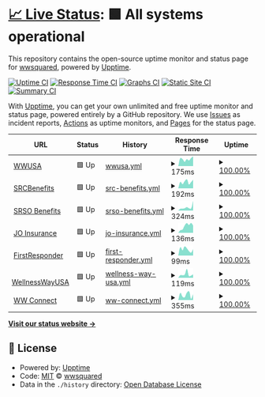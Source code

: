 # [📈 Live Status](https://wwsquared.github.io/up): <!--live status--> **🟩 All systems operational**

This repository contains the open-source uptime monitor and status page for [wwsquared](https://wwsquared.github.io/up), powered by [Upptime](https://github.com/upptime/upptime).

[![Uptime CI](https://github.com/wwsquared/up/workflows/Uptime%20CI/badge.svg)](https://github.com/wwsquared/up/actions?query=workflow%3A%22Uptime+CI%22)
[![Response Time CI](https://github.com/wwsquared/up/workflows/Response%20Time%20CI/badge.svg)](https://github.com/wwsquared/up/actions?query=workflow%3A%22Response+Time+CI%22)
[![Graphs CI](https://github.com/wwsquared/up/workflows/Graphs%20CI/badge.svg)](https://github.com/wwsquared/up/actions?query=workflow%3A%22Graphs+CI%22)
[![Static Site CI](https://github.com/wwsquared/up/workflows/Static%20Site%20CI/badge.svg)](https://github.com/wwsquared/up/actions?query=workflow%3A%22Static+Site+CI%22)
[![Summary CI](https://github.com/wwsquared/up/workflows/Summary%20CI/badge.svg)](https://github.com/wwsquared/up/actions?query=workflow%3A%22Summary+CI%22)

With [Upptime](https://upptime.js.org), you can get your own unlimited and free uptime monitor and status page, powered entirely by a GitHub repository. We use [Issues](https://github.com/wwsquared/up/issues) as incident reports, [Actions](https://github.com/wwsquared/up/actions) as uptime monitors, and [Pages](https://wwsquared.github.io/up) for the status page.

<!--start: status pages-->
<!-- This summary is generated by Upptime (https://github.com/upptime/upptime) -->
<!-- Do not edit this manually, your changes will be overwritten -->
<!-- prettier-ignore -->
| URL | Status | History | Response Time | Uptime |
| --- | ------ | ------- | ------------- | ------ |
| <img alt="" src="https://icons.duckduckgo.com/ip3/wellnesswayusa.com.ico" height="13"> [WWUSA](https://wellnesswayusa.com) | 🟩 Up | [wwusa.yml](https://github.com/wwsqaured/up/commits/HEAD/history/wwusa.yml) | <details><summary><img alt="Response time graph" src="./graphs/wwusa/response-time-week.png" height="20"> 175ms</summary><br><a href="https://wwsqaured.github.io/up/history/wwusa"><img alt="Response time 191" src="https://img.shields.io/endpoint?url=https%3A%2F%2Fraw.githubusercontent.com%2Fwwsqaured%2Fup%2FHEAD%2Fapi%2Fwwusa%2Fresponse-time.json"></a><br><a href="https://wwsqaured.github.io/up/history/wwusa"><img alt="24-hour response time 245" src="https://img.shields.io/endpoint?url=https%3A%2F%2Fraw.githubusercontent.com%2Fwwsqaured%2Fup%2FHEAD%2Fapi%2Fwwusa%2Fresponse-time-day.json"></a><br><a href="https://wwsqaured.github.io/up/history/wwusa"><img alt="7-day response time 175" src="https://img.shields.io/endpoint?url=https%3A%2F%2Fraw.githubusercontent.com%2Fwwsqaured%2Fup%2FHEAD%2Fapi%2Fwwusa%2Fresponse-time-week.json"></a><br><a href="https://wwsqaured.github.io/up/history/wwusa"><img alt="30-day response time 191" src="https://img.shields.io/endpoint?url=https%3A%2F%2Fraw.githubusercontent.com%2Fwwsqaured%2Fup%2FHEAD%2Fapi%2Fwwusa%2Fresponse-time-month.json"></a><br><a href="https://wwsqaured.github.io/up/history/wwusa"><img alt="1-year response time 191" src="https://img.shields.io/endpoint?url=https%3A%2F%2Fraw.githubusercontent.com%2Fwwsqaured%2Fup%2FHEAD%2Fapi%2Fwwusa%2Fresponse-time-year.json"></a></details> | <details><summary><a href="https://wwsqaured.github.io/up/history/wwusa">100.00%</a></summary><a href="https://wwsqaured.github.io/up/history/wwusa"><img alt="All-time uptime 100.00%" src="https://img.shields.io/endpoint?url=https%3A%2F%2Fraw.githubusercontent.com%2Fwwsqaured%2Fup%2FHEAD%2Fapi%2Fwwusa%2Fuptime.json"></a><br><a href="https://wwsqaured.github.io/up/history/wwusa"><img alt="24-hour uptime 100.00%" src="https://img.shields.io/endpoint?url=https%3A%2F%2Fraw.githubusercontent.com%2Fwwsqaured%2Fup%2FHEAD%2Fapi%2Fwwusa%2Fuptime-day.json"></a><br><a href="https://wwsqaured.github.io/up/history/wwusa"><img alt="7-day uptime 100.00%" src="https://img.shields.io/endpoint?url=https%3A%2F%2Fraw.githubusercontent.com%2Fwwsqaured%2Fup%2FHEAD%2Fapi%2Fwwusa%2Fuptime-week.json"></a><br><a href="https://wwsqaured.github.io/up/history/wwusa"><img alt="30-day uptime 100.00%" src="https://img.shields.io/endpoint?url=https%3A%2F%2Fraw.githubusercontent.com%2Fwwsqaured%2Fup%2FHEAD%2Fapi%2Fwwusa%2Fuptime-month.json"></a><br><a href="https://wwsqaured.github.io/up/history/wwusa"><img alt="1-year uptime 100.00%" src="https://img.shields.io/endpoint?url=https%3A%2F%2Fraw.githubusercontent.com%2Fwwsqaured%2Fup%2FHEAD%2Fapi%2Fwwusa%2Fuptime-year.json"></a></details>
| <img alt="" src="https://icons.duckduckgo.com/ip3/srcbenefits.com.ico" height="13"> [SRCBenefits](https://srcbenefits.com) | 🟩 Up | [src-benefits.yml](https://github.com/wwsqaured/up/commits/HEAD/history/src-benefits.yml) | <details><summary><img alt="Response time graph" src="./graphs/src-benefits/response-time-week.png" height="20"> 192ms</summary><br><a href="https://wwsqaured.github.io/up/history/src-benefits"><img alt="Response time 237" src="https://img.shields.io/endpoint?url=https%3A%2F%2Fraw.githubusercontent.com%2Fwwsqaured%2Fup%2FHEAD%2Fapi%2Fsrc-benefits%2Fresponse-time.json"></a><br><a href="https://wwsqaured.github.io/up/history/src-benefits"><img alt="24-hour response time 256" src="https://img.shields.io/endpoint?url=https%3A%2F%2Fraw.githubusercontent.com%2Fwwsqaured%2Fup%2FHEAD%2Fapi%2Fsrc-benefits%2Fresponse-time-day.json"></a><br><a href="https://wwsqaured.github.io/up/history/src-benefits"><img alt="7-day response time 192" src="https://img.shields.io/endpoint?url=https%3A%2F%2Fraw.githubusercontent.com%2Fwwsqaured%2Fup%2FHEAD%2Fapi%2Fsrc-benefits%2Fresponse-time-week.json"></a><br><a href="https://wwsqaured.github.io/up/history/src-benefits"><img alt="30-day response time 260" src="https://img.shields.io/endpoint?url=https%3A%2F%2Fraw.githubusercontent.com%2Fwwsqaured%2Fup%2FHEAD%2Fapi%2Fsrc-benefits%2Fresponse-time-month.json"></a><br><a href="https://wwsqaured.github.io/up/history/src-benefits"><img alt="1-year response time 274" src="https://img.shields.io/endpoint?url=https%3A%2F%2Fraw.githubusercontent.com%2Fwwsqaured%2Fup%2FHEAD%2Fapi%2Fsrc-benefits%2Fresponse-time-year.json"></a></details> | <details><summary><a href="https://wwsqaured.github.io/up/history/src-benefits">100.00%</a></summary><a href="https://wwsqaured.github.io/up/history/src-benefits"><img alt="All-time uptime 98.35%" src="https://img.shields.io/endpoint?url=https%3A%2F%2Fraw.githubusercontent.com%2Fwwsqaured%2Fup%2FHEAD%2Fapi%2Fsrc-benefits%2Fuptime.json"></a><br><a href="https://wwsqaured.github.io/up/history/src-benefits"><img alt="24-hour uptime 100.00%" src="https://img.shields.io/endpoint?url=https%3A%2F%2Fraw.githubusercontent.com%2Fwwsqaured%2Fup%2FHEAD%2Fapi%2Fsrc-benefits%2Fuptime-day.json"></a><br><a href="https://wwsqaured.github.io/up/history/src-benefits"><img alt="7-day uptime 100.00%" src="https://img.shields.io/endpoint?url=https%3A%2F%2Fraw.githubusercontent.com%2Fwwsqaured%2Fup%2FHEAD%2Fapi%2Fsrc-benefits%2Fuptime-week.json"></a><br><a href="https://wwsqaured.github.io/up/history/src-benefits"><img alt="30-day uptime 100.00%" src="https://img.shields.io/endpoint?url=https%3A%2F%2Fraw.githubusercontent.com%2Fwwsqaured%2Fup%2FHEAD%2Fapi%2Fsrc-benefits%2Fuptime-month.json"></a><br><a href="https://wwsqaured.github.io/up/history/src-benefits"><img alt="1-year uptime 99.99%" src="https://img.shields.io/endpoint?url=https%3A%2F%2Fraw.githubusercontent.com%2Fwwsqaured%2Fup%2FHEAD%2Fapi%2Fsrc-benefits%2Fuptime-year.json"></a></details>
| <img alt="" src="https://icons.duckduckgo.com/ip3/srsobenefits.com.ico" height="13"> [SRSO Benefits](https://srsobenefits.com) | 🟩 Up | [srso-benefits.yml](https://github.com/wwsqaured/up/commits/HEAD/history/srso-benefits.yml) | <details><summary><img alt="Response time graph" src="./graphs/srso-benefits/response-time-week.png" height="20"> 324ms</summary><br><a href="https://wwsqaured.github.io/up/history/srso-benefits"><img alt="Response time 245" src="https://img.shields.io/endpoint?url=https%3A%2F%2Fraw.githubusercontent.com%2Fwwsqaured%2Fup%2FHEAD%2Fapi%2Fsrso-benefits%2Fresponse-time.json"></a><br><a href="https://wwsqaured.github.io/up/history/srso-benefits"><img alt="24-hour response time 949" src="https://img.shields.io/endpoint?url=https%3A%2F%2Fraw.githubusercontent.com%2Fwwsqaured%2Fup%2FHEAD%2Fapi%2Fsrso-benefits%2Fresponse-time-day.json"></a><br><a href="https://wwsqaured.github.io/up/history/srso-benefits"><img alt="7-day response time 324" src="https://img.shields.io/endpoint?url=https%3A%2F%2Fraw.githubusercontent.com%2Fwwsqaured%2Fup%2FHEAD%2Fapi%2Fsrso-benefits%2Fresponse-time-week.json"></a><br><a href="https://wwsqaured.github.io/up/history/srso-benefits"><img alt="30-day response time 516" src="https://img.shields.io/endpoint?url=https%3A%2F%2Fraw.githubusercontent.com%2Fwwsqaured%2Fup%2FHEAD%2Fapi%2Fsrso-benefits%2Fresponse-time-month.json"></a><br><a href="https://wwsqaured.github.io/up/history/srso-benefits"><img alt="1-year response time 297" src="https://img.shields.io/endpoint?url=https%3A%2F%2Fraw.githubusercontent.com%2Fwwsqaured%2Fup%2FHEAD%2Fapi%2Fsrso-benefits%2Fresponse-time-year.json"></a></details> | <details><summary><a href="https://wwsqaured.github.io/up/history/srso-benefits">100.00%</a></summary><a href="https://wwsqaured.github.io/up/history/srso-benefits"><img alt="All-time uptime 91.22%" src="https://img.shields.io/endpoint?url=https%3A%2F%2Fraw.githubusercontent.com%2Fwwsqaured%2Fup%2FHEAD%2Fapi%2Fsrso-benefits%2Fuptime.json"></a><br><a href="https://wwsqaured.github.io/up/history/srso-benefits"><img alt="24-hour uptime 100.00%" src="https://img.shields.io/endpoint?url=https%3A%2F%2Fraw.githubusercontent.com%2Fwwsqaured%2Fup%2FHEAD%2Fapi%2Fsrso-benefits%2Fuptime-day.json"></a><br><a href="https://wwsqaured.github.io/up/history/srso-benefits"><img alt="7-day uptime 100.00%" src="https://img.shields.io/endpoint?url=https%3A%2F%2Fraw.githubusercontent.com%2Fwwsqaured%2Fup%2FHEAD%2Fapi%2Fsrso-benefits%2Fuptime-week.json"></a><br><a href="https://wwsqaured.github.io/up/history/srso-benefits"><img alt="30-day uptime 99.96%" src="https://img.shields.io/endpoint?url=https%3A%2F%2Fraw.githubusercontent.com%2Fwwsqaured%2Fup%2FHEAD%2Fapi%2Fsrso-benefits%2Fuptime-month.json"></a><br><a href="https://wwsqaured.github.io/up/history/srso-benefits"><img alt="1-year uptime 84.31%" src="https://img.shields.io/endpoint?url=https%3A%2F%2Fraw.githubusercontent.com%2Fwwsqaured%2Fup%2FHEAD%2Fapi%2Fsrso-benefits%2Fuptime-year.json"></a></details>
| <img alt="" src="https://icons.duckduckgo.com/ip3/joservicesinsurance.com.ico" height="13"> [JO Insurance](https://joservicesinsurance.com) | 🟩 Up | [jo-insurance.yml](https://github.com/wwsqaured/up/commits/HEAD/history/jo-insurance.yml) | <details><summary><img alt="Response time graph" src="./graphs/jo-insurance/response-time-week.png" height="20"> 136ms</summary><br><a href="https://wwsqaured.github.io/up/history/jo-insurance"><img alt="Response time 167" src="https://img.shields.io/endpoint?url=https%3A%2F%2Fraw.githubusercontent.com%2Fwwsqaured%2Fup%2FHEAD%2Fapi%2Fjo-insurance%2Fresponse-time.json"></a><br><a href="https://wwsqaured.github.io/up/history/jo-insurance"><img alt="24-hour response time 145" src="https://img.shields.io/endpoint?url=https%3A%2F%2Fraw.githubusercontent.com%2Fwwsqaured%2Fup%2FHEAD%2Fapi%2Fjo-insurance%2Fresponse-time-day.json"></a><br><a href="https://wwsqaured.github.io/up/history/jo-insurance"><img alt="7-day response time 136" src="https://img.shields.io/endpoint?url=https%3A%2F%2Fraw.githubusercontent.com%2Fwwsqaured%2Fup%2FHEAD%2Fapi%2Fjo-insurance%2Fresponse-time-week.json"></a><br><a href="https://wwsqaured.github.io/up/history/jo-insurance"><img alt="30-day response time 147" src="https://img.shields.io/endpoint?url=https%3A%2F%2Fraw.githubusercontent.com%2Fwwsqaured%2Fup%2FHEAD%2Fapi%2Fjo-insurance%2Fresponse-time-month.json"></a><br><a href="https://wwsqaured.github.io/up/history/jo-insurance"><img alt="1-year response time 167" src="https://img.shields.io/endpoint?url=https%3A%2F%2Fraw.githubusercontent.com%2Fwwsqaured%2Fup%2FHEAD%2Fapi%2Fjo-insurance%2Fresponse-time-year.json"></a></details> | <details><summary><a href="https://wwsqaured.github.io/up/history/jo-insurance">100.00%</a></summary><a href="https://wwsqaured.github.io/up/history/jo-insurance"><img alt="All-time uptime 100.00%" src="https://img.shields.io/endpoint?url=https%3A%2F%2Fraw.githubusercontent.com%2Fwwsqaured%2Fup%2FHEAD%2Fapi%2Fjo-insurance%2Fuptime.json"></a><br><a href="https://wwsqaured.github.io/up/history/jo-insurance"><img alt="24-hour uptime 100.00%" src="https://img.shields.io/endpoint?url=https%3A%2F%2Fraw.githubusercontent.com%2Fwwsqaured%2Fup%2FHEAD%2Fapi%2Fjo-insurance%2Fuptime-day.json"></a><br><a href="https://wwsqaured.github.io/up/history/jo-insurance"><img alt="7-day uptime 100.00%" src="https://img.shields.io/endpoint?url=https%3A%2F%2Fraw.githubusercontent.com%2Fwwsqaured%2Fup%2FHEAD%2Fapi%2Fjo-insurance%2Fuptime-week.json"></a><br><a href="https://wwsqaured.github.io/up/history/jo-insurance"><img alt="30-day uptime 100.00%" src="https://img.shields.io/endpoint?url=https%3A%2F%2Fraw.githubusercontent.com%2Fwwsqaured%2Fup%2FHEAD%2Fapi%2Fjo-insurance%2Fuptime-month.json"></a><br><a href="https://wwsqaured.github.io/up/history/jo-insurance"><img alt="1-year uptime 100.00%" src="https://img.shields.io/endpoint?url=https%3A%2F%2Fraw.githubusercontent.com%2Fwwsqaured%2Fup%2FHEAD%2Fapi%2Fjo-insurance%2Fuptime-year.json"></a></details>
| <img alt="" src="https://icons.duckduckgo.com/ip3/firstrespondersflorida.com.ico" height="13"> [FirstResponder](https://firstrespondersflorida.com) | 🟩 Up | [first-responder.yml](https://github.com/wwsqaured/up/commits/HEAD/history/first-responder.yml) | <details><summary><img alt="Response time graph" src="./graphs/first-responder/response-time-week.png" height="20"> 99ms</summary><br><a href="https://wwsqaured.github.io/up/history/first-responder"><img alt="Response time 138" src="https://img.shields.io/endpoint?url=https%3A%2F%2Fraw.githubusercontent.com%2Fwwsqaured%2Fup%2FHEAD%2Fapi%2Ffirst-responder%2Fresponse-time.json"></a><br><a href="https://wwsqaured.github.io/up/history/first-responder"><img alt="24-hour response time 100" src="https://img.shields.io/endpoint?url=https%3A%2F%2Fraw.githubusercontent.com%2Fwwsqaured%2Fup%2FHEAD%2Fapi%2Ffirst-responder%2Fresponse-time-day.json"></a><br><a href="https://wwsqaured.github.io/up/history/first-responder"><img alt="7-day response time 99" src="https://img.shields.io/endpoint?url=https%3A%2F%2Fraw.githubusercontent.com%2Fwwsqaured%2Fup%2FHEAD%2Fapi%2Ffirst-responder%2Fresponse-time-week.json"></a><br><a href="https://wwsqaured.github.io/up/history/first-responder"><img alt="30-day response time 125" src="https://img.shields.io/endpoint?url=https%3A%2F%2Fraw.githubusercontent.com%2Fwwsqaured%2Fup%2FHEAD%2Fapi%2Ffirst-responder%2Fresponse-time-month.json"></a><br><a href="https://wwsqaured.github.io/up/history/first-responder"><img alt="1-year response time 142" src="https://img.shields.io/endpoint?url=https%3A%2F%2Fraw.githubusercontent.com%2Fwwsqaured%2Fup%2FHEAD%2Fapi%2Ffirst-responder%2Fresponse-time-year.json"></a></details> | <details><summary><a href="https://wwsqaured.github.io/up/history/first-responder">100.00%</a></summary><a href="https://wwsqaured.github.io/up/history/first-responder"><img alt="All-time uptime 96.92%" src="https://img.shields.io/endpoint?url=https%3A%2F%2Fraw.githubusercontent.com%2Fwwsqaured%2Fup%2FHEAD%2Fapi%2Ffirst-responder%2Fuptime.json"></a><br><a href="https://wwsqaured.github.io/up/history/first-responder"><img alt="24-hour uptime 100.00%" src="https://img.shields.io/endpoint?url=https%3A%2F%2Fraw.githubusercontent.com%2Fwwsqaured%2Fup%2FHEAD%2Fapi%2Ffirst-responder%2Fuptime-day.json"></a><br><a href="https://wwsqaured.github.io/up/history/first-responder"><img alt="7-day uptime 100.00%" src="https://img.shields.io/endpoint?url=https%3A%2F%2Fraw.githubusercontent.com%2Fwwsqaured%2Fup%2FHEAD%2Fapi%2Ffirst-responder%2Fuptime-week.json"></a><br><a href="https://wwsqaured.github.io/up/history/first-responder"><img alt="30-day uptime 100.00%" src="https://img.shields.io/endpoint?url=https%3A%2F%2Fraw.githubusercontent.com%2Fwwsqaured%2Fup%2FHEAD%2Fapi%2Ffirst-responder%2Fuptime-month.json"></a><br><a href="https://wwsqaured.github.io/up/history/first-responder"><img alt="1-year uptime 100.00%" src="https://img.shields.io/endpoint?url=https%3A%2F%2Fraw.githubusercontent.com%2Fwwsqaured%2Fup%2FHEAD%2Fapi%2Ffirst-responder%2Fuptime-year.json"></a></details>
| <img alt="" src="https://icons.duckduckgo.com/ip3/wellnesswayusa.com.ico" height="13"> [WellnessWayUSA](https://wellnesswayusa.com) | 🟩 Up | [wellness-way-usa.yml](https://github.com/wwsqaured/up/commits/HEAD/history/wellness-way-usa.yml) | <details><summary><img alt="Response time graph" src="./graphs/wellness-way-usa/response-time-week.png" height="20"> 119ms</summary><br><a href="https://wwsqaured.github.io/up/history/wellness-way-usa"><img alt="Response time 108" src="https://img.shields.io/endpoint?url=https%3A%2F%2Fraw.githubusercontent.com%2Fwwsqaured%2Fup%2FHEAD%2Fapi%2Fwellness-way-usa%2Fresponse-time.json"></a><br><a href="https://wwsqaured.github.io/up/history/wellness-way-usa"><img alt="24-hour response time 118" src="https://img.shields.io/endpoint?url=https%3A%2F%2Fraw.githubusercontent.com%2Fwwsqaured%2Fup%2FHEAD%2Fapi%2Fwellness-way-usa%2Fresponse-time-day.json"></a><br><a href="https://wwsqaured.github.io/up/history/wellness-way-usa"><img alt="7-day response time 119" src="https://img.shields.io/endpoint?url=https%3A%2F%2Fraw.githubusercontent.com%2Fwwsqaured%2Fup%2FHEAD%2Fapi%2Fwellness-way-usa%2Fresponse-time-week.json"></a><br><a href="https://wwsqaured.github.io/up/history/wellness-way-usa"><img alt="30-day response time 124" src="https://img.shields.io/endpoint?url=https%3A%2F%2Fraw.githubusercontent.com%2Fwwsqaured%2Fup%2FHEAD%2Fapi%2Fwellness-way-usa%2Fresponse-time-month.json"></a><br><a href="https://wwsqaured.github.io/up/history/wellness-way-usa"><img alt="1-year response time 113" src="https://img.shields.io/endpoint?url=https%3A%2F%2Fraw.githubusercontent.com%2Fwwsqaured%2Fup%2FHEAD%2Fapi%2Fwellness-way-usa%2Fresponse-time-year.json"></a></details> | <details><summary><a href="https://wwsqaured.github.io/up/history/wellness-way-usa">100.00%</a></summary><a href="https://wwsqaured.github.io/up/history/wellness-way-usa"><img alt="All-time uptime 96.92%" src="https://img.shields.io/endpoint?url=https%3A%2F%2Fraw.githubusercontent.com%2Fwwsqaured%2Fup%2FHEAD%2Fapi%2Fwellness-way-usa%2Fuptime.json"></a><br><a href="https://wwsqaured.github.io/up/history/wellness-way-usa"><img alt="24-hour uptime 100.00%" src="https://img.shields.io/endpoint?url=https%3A%2F%2Fraw.githubusercontent.com%2Fwwsqaured%2Fup%2FHEAD%2Fapi%2Fwellness-way-usa%2Fuptime-day.json"></a><br><a href="https://wwsqaured.github.io/up/history/wellness-way-usa"><img alt="7-day uptime 100.00%" src="https://img.shields.io/endpoint?url=https%3A%2F%2Fraw.githubusercontent.com%2Fwwsqaured%2Fup%2FHEAD%2Fapi%2Fwellness-way-usa%2Fuptime-week.json"></a><br><a href="https://wwsqaured.github.io/up/history/wellness-way-usa"><img alt="30-day uptime 100.00%" src="https://img.shields.io/endpoint?url=https%3A%2F%2Fraw.githubusercontent.com%2Fwwsqaured%2Fup%2FHEAD%2Fapi%2Fwellness-way-usa%2Fuptime-month.json"></a><br><a href="https://wwsqaured.github.io/up/history/wellness-way-usa"><img alt="1-year uptime 100.00%" src="https://img.shields.io/endpoint?url=https%3A%2F%2Fraw.githubusercontent.com%2Fwwsqaured%2Fup%2FHEAD%2Fapi%2Fwellness-way-usa%2Fuptime-year.json"></a></details>
| <img alt="" src="https://icons.duckduckgo.com/ip3/wellnesswayconnect.com.ico" height="13"> [WW Connect](https://wellnesswayconnect.com) | 🟩 Up | [ww-connect.yml](https://github.com/wwsqaured/up/commits/HEAD/history/ww-connect.yml) | <details><summary><img alt="Response time graph" src="./graphs/ww-connect/response-time-week.png" height="20"> 355ms</summary><br><a href="https://wwsqaured.github.io/up/history/ww-connect"><img alt="Response time 440" src="https://img.shields.io/endpoint?url=https%3A%2F%2Fraw.githubusercontent.com%2Fwwsqaured%2Fup%2FHEAD%2Fapi%2Fww-connect%2Fresponse-time.json"></a><br><a href="https://wwsqaured.github.io/up/history/ww-connect"><img alt="24-hour response time 391" src="https://img.shields.io/endpoint?url=https%3A%2F%2Fraw.githubusercontent.com%2Fwwsqaured%2Fup%2FHEAD%2Fapi%2Fww-connect%2Fresponse-time-day.json"></a><br><a href="https://wwsqaured.github.io/up/history/ww-connect"><img alt="7-day response time 355" src="https://img.shields.io/endpoint?url=https%3A%2F%2Fraw.githubusercontent.com%2Fwwsqaured%2Fup%2FHEAD%2Fapi%2Fww-connect%2Fresponse-time-week.json"></a><br><a href="https://wwsqaured.github.io/up/history/ww-connect"><img alt="30-day response time 329" src="https://img.shields.io/endpoint?url=https%3A%2F%2Fraw.githubusercontent.com%2Fwwsqaured%2Fup%2FHEAD%2Fapi%2Fww-connect%2Fresponse-time-month.json"></a><br><a href="https://wwsqaured.github.io/up/history/ww-connect"><img alt="1-year response time 416" src="https://img.shields.io/endpoint?url=https%3A%2F%2Fraw.githubusercontent.com%2Fwwsqaured%2Fup%2FHEAD%2Fapi%2Fww-connect%2Fresponse-time-year.json"></a></details> | <details><summary><a href="https://wwsqaured.github.io/up/history/ww-connect">100.00%</a></summary><a href="https://wwsqaured.github.io/up/history/ww-connect"><img alt="All-time uptime 99.96%" src="https://img.shields.io/endpoint?url=https%3A%2F%2Fraw.githubusercontent.com%2Fwwsqaured%2Fup%2FHEAD%2Fapi%2Fww-connect%2Fuptime.json"></a><br><a href="https://wwsqaured.github.io/up/history/ww-connect"><img alt="24-hour uptime 100.00%" src="https://img.shields.io/endpoint?url=https%3A%2F%2Fraw.githubusercontent.com%2Fwwsqaured%2Fup%2FHEAD%2Fapi%2Fww-connect%2Fuptime-day.json"></a><br><a href="https://wwsqaured.github.io/up/history/ww-connect"><img alt="7-day uptime 100.00%" src="https://img.shields.io/endpoint?url=https%3A%2F%2Fraw.githubusercontent.com%2Fwwsqaured%2Fup%2FHEAD%2Fapi%2Fww-connect%2Fuptime-week.json"></a><br><a href="https://wwsqaured.github.io/up/history/ww-connect"><img alt="30-day uptime 100.00%" src="https://img.shields.io/endpoint?url=https%3A%2F%2Fraw.githubusercontent.com%2Fwwsqaured%2Fup%2FHEAD%2Fapi%2Fww-connect%2Fuptime-month.json"></a><br><a href="https://wwsqaured.github.io/up/history/ww-connect"><img alt="1-year uptime 100.00%" src="https://img.shields.io/endpoint?url=https%3A%2F%2Fraw.githubusercontent.com%2Fwwsqaured%2Fup%2FHEAD%2Fapi%2Fww-connect%2Fuptime-year.json"></a></details>

<!--end: status pages-->

[**Visit our status website →**](https://wwsquared.github.io/up)

## 📄 License

- Powered by: [Upptime](https://github.com/upptime/upptime)
- Code: [MIT](./LICENSE) © [wwsquared](https://wwsquared.github.io/up)
- Data in the `./history` directory: [Open Database License](https://opendatacommons.org/licenses/odbl/1-0/)
